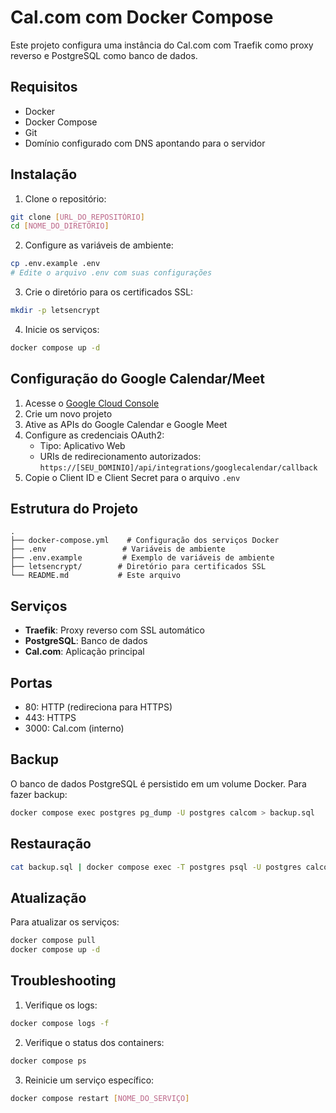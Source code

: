 # Cal.com com Docker Compose

Este projeto configura uma instância do Cal.com com Traefik como proxy reverso e PostgreSQL como banco de dados.

## Requisitos

- Docker
- Docker Compose
- Git
- Domínio configurado com DNS apontando para o servidor

## Instalação

1. Clone o repositório:
```bash
git clone [URL_DO_REPOSITÓRIO]
cd [NOME_DO_DIRETÓRIO]
```

2. Configure as variáveis de ambiente:
```bash
cp .env.example .env
# Edite o arquivo .env com suas configurações
```

3. Crie o diretório para os certificados SSL:
```bash
mkdir -p letsencrypt
```

4. Inicie os serviços:
```bash
docker compose up -d
```

## Configuração do Google Calendar/Meet

1. Acesse o [Google Cloud Console](https://console.cloud.google.com)
2. Crie um novo projeto
3. Ative as APIs do Google Calendar e Google Meet
4. Configure as credenciais OAuth2:
   - Tipo: Aplicativo Web
   - URIs de redirecionamento autorizados: `https://[SEU_DOMINIO]/api/integrations/googlecalendar/callback`
5. Copie o Client ID e Client Secret para o arquivo `.env`

## Estrutura do Projeto

```
.
├── docker-compose.yml    # Configuração dos serviços Docker
├── .env                 # Variáveis de ambiente
├── .env.example         # Exemplo de variáveis de ambiente
├── letsencrypt/        # Diretório para certificados SSL
└── README.md           # Este arquivo
```

## Serviços

- **Traefik**: Proxy reverso com SSL automático
- **PostgreSQL**: Banco de dados
- **Cal.com**: Aplicação principal

## Portas

- 80: HTTP (redireciona para HTTPS)
- 443: HTTPS
- 3000: Cal.com (interno)

## Backup

O banco de dados PostgreSQL é persistido em um volume Docker. Para fazer backup:

```bash
docker compose exec postgres pg_dump -U postgres calcom > backup.sql
```

## Restauração

```bash
cat backup.sql | docker compose exec -T postgres psql -U postgres calcom
```

## Atualização

Para atualizar os serviços:

```bash
docker compose pull
docker compose up -d
```

## Troubleshooting

1. Verifique os logs:
```bash
docker compose logs -f
```

2. Verifique o status dos containers:
```bash
docker compose ps
```

3. Reinicie um serviço específico:
```bash
docker compose restart [NOME_DO_SERVIÇO]
``` 